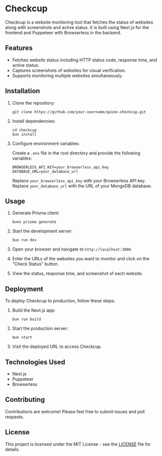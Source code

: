 # Checkcup

Checkcup is a website monitoring tool that fetches the status of websites along with screenshots and active status. It is built using Next.js for the frontend and Puppeteer with Browserless in the backend.

## Features

- Fetches website status including HTTP status code, response time, and active status.
- Captures screenshots of websites for visual verification.
- Supports monitoring multiple websites simultaneously.

## Installation

1. Clone the repository:

   ```
   git clone https://github.com/your-username/quine-checkcup.git
   ```

2. Install dependencies:

   ```
   cd checkcup
   bun install
   ```

3. Configure environment variables:

   Create a `.env` file in the root directory and provide the following variables:

   ```
   BROWSERLESS_API_KEY=your_browserless_api_key
   DATABASE_URL=your_database_url
   ```

   Replace `your_browserless_api_key` with your Browserless API key.
   Replace `your_database_url` with the URL of your MongoDB database.

## Usage

1. Generate Prisma client:

   ```
   bunx prisma generate
   ```

2. Start the development server:

   ```
   bun run dev
   ```

3. Open your browser and navigate to `http://localhost:3000`.

4. Enter the URLs of the websites you want to monitor and click on the "Check Status" button.

5. View the status, response time, and screenshot of each website.

## Deployment

To deploy Checkcup to production, follow these steps:

1. Build the Next.js app:

   ```
   bun run build
   ```

2. Start the production server:

   ```
   bun start
   ```

3. Visit the deployed URL to access Checkcup.

## Technologies Used

- Next.js
- Puppeteer
- Browserless

## Contributing

Contributions are welcome! Please feel free to submit issues and pull requests.

## License

This project is licensed under the MIT License - see the [LICENSE](LICENSE) file for details.

